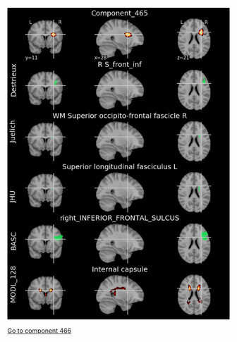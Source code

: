 


![465](preliminary/465.jpg "Component 465")

[Go to component 466](https://parietal-inria.github.io/MODL_atlas/1024/466 "Component 466")